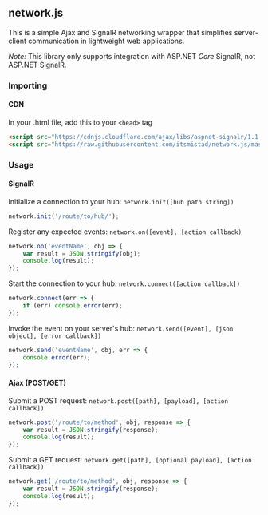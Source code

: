 ## network.js

This is a simple Ajax and SignalR networking wrapper that simplifies server-client communication in lightweight web applications.

_Note:_ This library only supports integration with ASP.NET *Core* SignalR, not ASP.NET SignalR.

### Importing

#### CDN

In your .html file, add this to your `<head>` tag
```html
<script src="https://cdnjs.cloudflare.com/ajax/libs/aspnet-signalr/1.1.4/signalr.min.js"></script>
<script src="https://raw.githubusercontent.com/itsmistad/network.js/master/network.js"></script>
```

### Usage

#### SignalR

Initialize a connection to your hub:
`network.init([hub path string])`
```js
network.init('/route/to/hub/');
```

Register any expected events:
`network.on([event], [action callback)`
```js
network.on('eventName', obj => {
    var result = JSON.stringify(obj);
    console.log(result);
});
```

Start the connection to your hub:
`network.connect([action callback])`
```js
network.connect(err => {
    if (err) console.error(err);
});
```

Invoke the event on your server's hub:
`network.send([event], [json object], [error callback])`
```js
network.send('eventName', obj, err => {
    console.error(err);
});
```

#### Ajax (POST/GET)

Submit a POST request: 
`network.post([path], [payload], [action callback])`
```js
network.post('/route/to/method', obj, response => {
    var result = JSON.stringify(response);
    console.log(result);
});
```

Submit a GET request: 
`network.get([path], [optional payload], [action callback])`
```js
network.get('/route/to/method', obj, response => {
    var result = JSON.stringify(response);
    console.log(result);
});
```